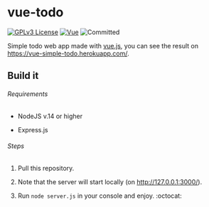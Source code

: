 # vue-todo
[![GPLv3 License](https://img.shields.io/badge/%20License-GPL%20v3-yellow?style=flat-square)](https://opensource.org/licenses/)
[![Vue](https://img.shields.io/badge/-Vue.js-success?style=flat-square)](https://github.com/vuejs/vue)
![Committed](https://img.shields.io/github/last-commit/albbus-stack/vue-todo?label=Committed&color=42c5f5&style=flat-square&logo=heroku&logoColor=42c5f5&logoWidth=17&labelColor=black)

Simple todo web app made with [vue.js](https://github.com/vuejs/vue), you can see the result on https://vue-simple-todo.herokuapp.com/.

## Build it

###### Requirements

* NodeJS v.14 or higher

* Express.js

###### Steps

1. Pull this repository.

2. Note that the server will start locally (on http://127.0.0.1:3000/).

3. Run `node server.js` in your console and enjoy. :octocat:
